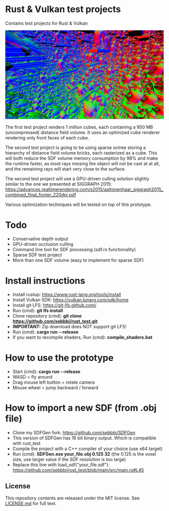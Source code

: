 # Rust & Vulkan test projects
Contains test projects for Rust & Vulkan

![Screenshot](screenshot.jpg)

The first test project renders 1 million cubes, each containing a 950 MB (uncompressed) distance field volume. It uses an optimized cube renderer rendering only front faces of each cube. 

The second test project is going to be using sparse octree storing a hierarchy of distance field volume bricks, each rasterized as a cube. This will both reduce the SDF volume memory consumption by 98% and make the runtime faster, as most rays missing the object will not be cast at at all, and the remaining rays will start very close to the surface.

The second test project will use a GPU-driven culling solution slightly similar to the one we presented at SIGGRAPH 2015:
https://advances.realtimerendering.com/s2015/aaltonenhaar_siggraph2015_combined_final_footer_220dpi.pdf

Various optimization techniques will be tested on top of this prototype.

# Todo
* Conservative depth output
* GPU-driven occlusion culling
* Command line tool for SDF processing (sdf.rs functionality)
* Sparse SDF test project
* More than one SDF volume (easy to implement for sparse SDF)

# Install instructions
* Install rustup: https://www.rust-lang.org/tools/install
* Install Vulkan SDK: https://vulkan.lunarg.com/sdk/home
* Install git LFS: https://git-lfs.github.com/
* Run (cmd): **git lfs install**
* Clone repository (cmd): **git clone https://github.com/sebbbi/rust_test.git**
* **IMPORTANT:** Zip download does NOT support git LFS!
* Run (cmd): **cargo run --release**
* If you want to recompile shaders, Run (cmd): **compile_shaders.bat**

# How to use the prototype
* Start (cmd): **cargo run --release**
* WASD = fly around
* Drag mouse left button = rotate camera
* Mouse wheel = jump backward / forward

# How to import a new SDF (from .obj file)
* Clone my SDFGen fork: https://github.com/sebbbi/SDFGen
* This version of SDFGen has 16 bit binary output. Which is compatible with rust_test
* Compile the project with a C++ compiler of your choice (use x64 target)
* Run (cmd): **SDFGen.exe your_file.obj 0.125 32** (the 0.125 is the voxel size, use larger value if the SDF resolution is too large)
* Replace this line with load_sdf("your_file.sdf"): https://github.com/sebbbi/rust_test/blob/main/src/main.rs#L45

## License
This repository contents are released under the MIT license. See [LICENSE.md](LICENSE.md) for full text.
